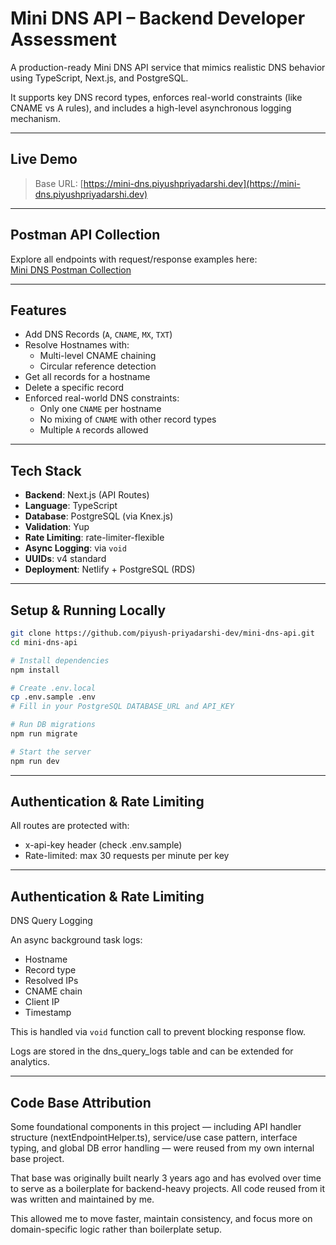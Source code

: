 # Mini DNS API – Backend Developer Assessment

A production-ready Mini DNS API service that mimics realistic DNS behavior using TypeScript, Next.js, and PostgreSQL.

It supports key DNS record types, enforces real-world constraints (like CNAME vs A rules), and includes a high-level asynchronous logging mechanism.

---

## Live Demo

> Base URL: [https://mini-dns.piyushpriyadarshi.dev](https://mini-dns.piyushpriyadarshi.dev)

---

##  Postman API Collection

Explore all endpoints with request/response examples here:  
[Mini DNS Postman Collection](https://red-firefly-292308.postman.co/workspace/AdmitSpot~a0955b4b-6b28-480d-ae10-bb16aa124702/collection/24728942-d39db7de-3e4c-4cb4-bb13-747bdeb9232c?action=share&creator=24728942)

---

## Features

- Add DNS Records (`A`, `CNAME`, `MX`, `TXT`)
- Resolve Hostnames with:
  - Multi-level CNAME chaining
  - Circular reference detection
- Get all records for a hostname
- Delete a specific record
- Enforced real-world DNS constraints:
  - Only one `CNAME` per hostname
  - No mixing of `CNAME` with other record types
  - Multiple `A` records allowed

---

##  Tech Stack

- **Backend**: Next.js (API Routes)
- **Language**: TypeScript
- **Database**: PostgreSQL (via Knex.js)
- **Validation**: Yup
- **Rate Limiting**: rate-limiter-flexible
- **Async Logging**: via `void`
- **UUIDs**: v4 standard
- **Deployment**: Netlify + PostgreSQL (RDS)

---

##  Setup & Running Locally

```bash
git clone https://github.com/piyush-priyadarshi-dev/mini-dns-api.git
cd mini-dns-api

# Install dependencies
npm install

# Create .env.local
cp .env.sample .env
# Fill in your PostgreSQL DATABASE_URL and API_KEY

# Run DB migrations
npm run migrate

# Start the server
npm run dev

```


---

##  Authentication & Rate Limiting
All routes are protected with:

- x-api-key header (check .env.sample)
- Rate-limited: max 30 requests per minute per key


---

##  Authentication & Rate Limiting
DNS Query Logging

An async background task logs:

- Hostname
- Record type
- Resolved IPs
- CNAME chain
- Client IP
- Timestamp

This is handled via `void` function call to prevent blocking response flow.

Logs are stored in the dns_query_logs table and can be extended for analytics. 


---

##  Code Base Attribution
Some foundational components in this project — including API handler structure (nextEndpointHelper.ts), service/use case pattern, interface typing, and global DB error handling — were reused from my own internal base project.

That base was originally built nearly 3 years ago and has evolved over time to serve as a boilerplate for backend-heavy projects. All code reused from it was written and maintained by me.

This allowed me to move faster, maintain consistency, and focus more on domain-specific logic rather than boilerplate setup.

